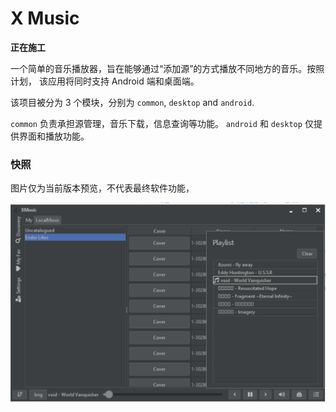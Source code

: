 # X Music

**正在施工**

一个简单的音乐播放器，旨在能够通过“添加源”的方式播放不同地方的音乐。按照计划， 该应用将同时支持 Android 端和桌面端。

该项目被分为 3 个模块，分别为 `common`, `desktop` and `android`.

`common` 负责承担源管理，音乐下载，信息查询等功能。
`android` 和 `desktop` 仅提供界面和播放功能。

### 快照

图片仅为当前版本预览，不代表最终软件功能，

![](../screencap/snapshot.png)
